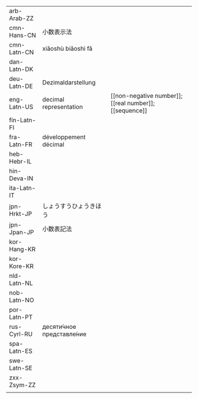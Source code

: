 | | | |
|-|-|-|
| arb-Arab-ZZ |  |  |
| cmn-Hans-CN | 小数表示法 |  |
| cmn-Latn-CN | xiǎoshù biǎoshì fǎ |  |
| dan-Latn-DK |  |  |
| deu-Latn-DE | Dezimaldarstellung |  |
| eng-Latn-US | decimal representation | [[non-negative number]]; [[real number]]; [[sequence]] |
| fin-Latn-FI |  |  |
| fra-Latn-FR | développement décimal |  |
| heb-Hebr-IL |  |  |
| hin-Deva-IN |  |  |
| ita-Latn-IT |  |  |
| jpn-Hrkt-JP | しょうすうひょうきほう |  |
| jpn-Jpan-JP | 小数表記法 |  |
| kor-Hang-KR |  |  |
| kor-Kore-KR |  |  |
| nld-Latn-NL |  |  |
| nob-Latn-NO |  |  |
| por-Latn-PT |  |  |
| rus-Cyrl-RU | десяти́чное представле́ние |  |
| spa-Latn-ES |  |  |
| swe-Latn-SE |  |  |
| zxx-Zsym-ZZ |  |  |
|  |  |  |
